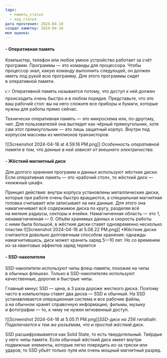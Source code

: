 ```yaml
---
tags:
  - память_статья
  - код_статья
дата прочтения: 2024-04-18
создал заметку: 2024-04-18
моя оценка:
---
```

#### - Оперативная память

Компьютер, телефон или любое умное устройство работает за счёт программ. Программы — это команды для процессора. Чтобы процессор знал, какую команду выполнить следующей, он должен иметь под рукой всю программу. Для этого программы сидят в оперативной памяти.

👉 Оперативной память называется потому, что доступ к ней должен происходить очень быстро и в любом порядке. Представьте, что это ваш рабочий стол: вы на него сложите все приборы и бумаги, которые нужны для работы прямо сейчас.

Технически оперативная память — это микросхема или, по-другому, чип. Для пользователей она выглядит как чёрный прямоугольник, хотя сам этот прямоугольник — это лишь защитный корпус. Внутри под корпусом массивы из миллионов транзисторов.

![[Screenshot 2024-04-18 at 4.59.16 PM.png]]
*Особенность оперативной памяти в том, что данные в ней зависят от внешнего электричества.*

#### - Жёсткий магнитный диск

Для долгого хранения программ и данных используют жёсткие диски. Если оперативная память — это «рабочий стол», то жёсткий диск — «книжный шкаф».

Принцип действия: 
	внутри корпуса установлены металлические диски, которые при работе очень быстро вращаются, а специальная магнитная головка считывает или записывает на них данные. Для этого она намагничивает всё содержимое диска по кругу, разделяя всё на мелкие радиусы, секторы и ячейки. 
	Намагниченная область — это 1, ненамагниченная — 0.
Объём хранимых данных и скорость работы с ними была большой, в жёсткие диски ставят одновременно несколько пластин
![[Screenshot 2024-04-18 at 5.08.22 PM.png]]
*Жёсткие диски считаются довольно долговечным способом хранения: однажды намагнитившись, диск может хранить заряд 5—10 лет. Но со временем из-за квантовых эффектов заряд теряется

#### - SSD-накопители

SSD-накопители используют чипы флеш-памяти, похожие на чипы в обычных флешках. Только в SSD-накопителях используют качественные, дорогие и быстрые чипы.

Главный минус SSD — цена, в 3 раза дороже жесткого диска. Поэтому часто в компьютеры ставят два диска — SSD и обычный. На SSD устанавливается операционная система и все рабочие файлы, а на обычном хранят справочную информацию, фильмы, музыку и фотографии — то, к чему не нужен мгновенный доступ.

![[Screenshot 2024-04-18 at 5.05.11 PM.png]]*SSD-диск на 256 гигабайт. Подключается к тем же разъёмам, что и простой жёсткий диск.*

SSD расшифровывается как Solid State, то есть твердотельный. Твёрдые у него чипы памяти. Если обычный жёсткий диск имеет внутри подвижные элементы, которые легко повредить из-за тряски или ударов, то SSD убьёт только пуля или очень мощный магнитный разряд.

